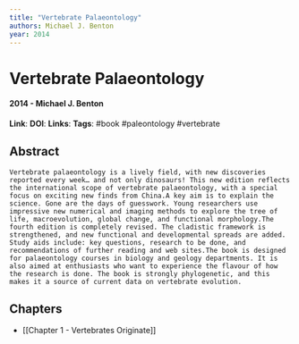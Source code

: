 ```yaml
---
title: "Vertebrate Palaeontology"
authors: Michael J. Benton
year: 2014
---
```

# Vertebrate Palaeontology
#### 2014 - Michael J. Benton
**Link**: 
**DOI**: 
**Links**:
**Tags**: #book #paleontology #vertebrate

## Abstract
```
Vertebrate palaeontology is a lively field, with new discoveries reported every week… and not only dinosaurs! This new edition reflects the international scope of vertebrate palaeontology, with a special focus on exciting new finds from China.A key aim is to explain the science. Gone are the days of guesswork. Young researchers use impressive new numerical and imaging methods to explore the tree of life, macroevolution, global change, and functional morphology.The fourth edition is completely revised. The cladistic framework is strengthened, and new functional and developmental spreads are added. Study aids include: key questions, research to be done, and recommendations of further reading and web sites.The book is designed for palaeontology courses in biology and geology departments. It is also aimed at enthusiasts who want to experience the flavour of how the research is done. The book is strongly phylogenetic, and this makes it a source of current data on vertebrate evolution.
```

## Chapters
- [[Chapter 1 - Vertebrates Originate]]